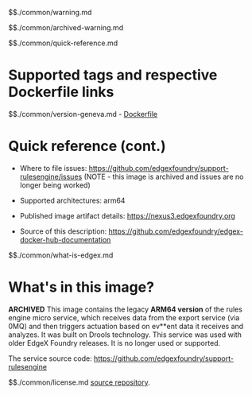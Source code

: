 $$./common/warning.md

$$./common/archived-warning.md

$$./common/quick-reference.md

# Supported tags and respective Dockerfile links

$$./common/version-geneva.md
        - [Dockerfile](https://github.com/edgexfoundry/support-rulesengine/blob/master/Dockerfile)

# Quick reference (cont.)

- Where to file issues: https://github.com/edgexfoundry/support-rulesengine/issues (NOTE - this image is archived and issues are no longer being worked)

- Supported architectures: arm64

- Published image artifact details: https://nexus3.edgexfoundry.org

- Source of this description: https://github.com/edgexfoundry/edgex-docker-hub-documentation

$$./common/what-is-edgex.md

# What's in this image?

**ARCHIVED**
This image contains the legacy **ARM64 version** of the rules engine micro service, which receives data from the export service (via 0MQ) and then triggers actuation based on ev**ent data it receives and analyzes. It was built on Drools technology.  This service was used with older EdgeX Foundry releases.  It is no longer used or supported.

The service source code: https://github.com/edgexfoundry/support-rulesengine

$$./common/license.md
[source repository](https://github.com/edgexfoundry/support-rulesengine/blob/master/Attribution.txt).